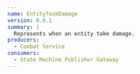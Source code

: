 ```yaml
---
name: EntityTookDamage
version: 0.0.1
summary: |
  Represents when an entity take damage.
producers:
  - Combat Service
consumers:
  - State Machine Publisher Gateway
---
```


<NodeGraph title="Consumer / Producer Diagram" />
